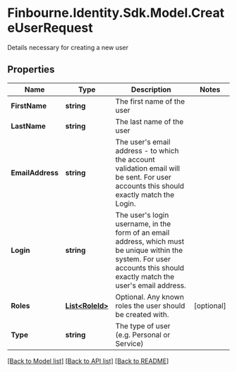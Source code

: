 # Finbourne.Identity.Sdk.Model.CreateUserRequest
Details necessary for creating a new user

## Properties

Name | Type | Description | Notes
------------ | ------------- | ------------- | -------------
**FirstName** | **string** | The first name of the user | 
**LastName** | **string** | The last name of the user | 
**EmailAddress** | **string** | The user&#39;s email address - to which the account validation email will be sent. For user accounts  this should exactly match the Login. | 
**Login** | **string** | The user&#39;s login username, in the form of an email address, which must be unique within the system.  For user accounts this should exactly match the user&#39;s email address. | 
**Roles** | [**List&lt;RoleId&gt;**](RoleId.md) | Optional. Any known roles the user should be created with. | [optional] 
**Type** | **string** | The type of user (e.g. Personal or Service) | 

[[Back to Model list]](../README.md#documentation-for-models) [[Back to API list]](../README.md#documentation-for-api-endpoints) [[Back to README]](../README.md)

